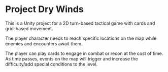 # Project Dry Winds

This is a Unity project for a 2D turn-based tactical game with cards and grid-based movement.

The player character needs to reach specific locations on the map while enemies and encounters await them. 

The player can play cards to engage in combat or recon at the cost of time. As time passes, events on the map will trigger and increase the difficulty/add special conditions to the level.
